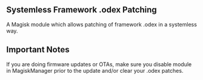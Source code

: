 ## Systemless Framework .odex Patching
 A Magisk module which allows patching of framework .odex in a systemless way.

 
## Important Notes
 If you are doing firmware updates or OTAs, make sure you disable module in MagiskManager
prior to the update and/or clear your .odex patches.